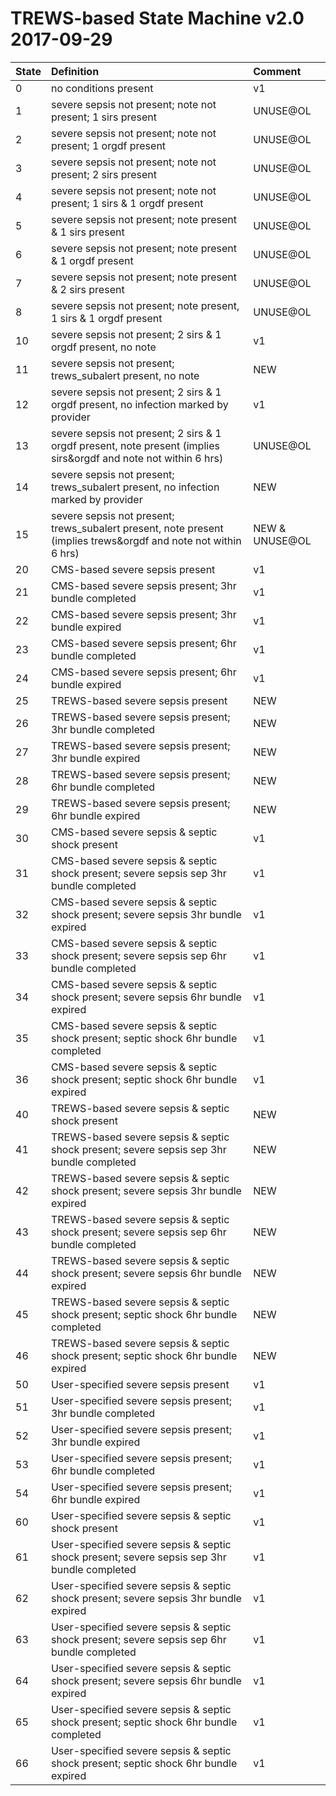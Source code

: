 TREWS-based State Machine v2.0 2017-09-29
===================

| State        | Definition    | Comment |
| ------------- |:--------------|:--------|
| 0 | no conditions present |  v1  |
| 1 | severe sepsis not present; note not present; 1 sirs present |  UNUSE@OL  |
| 2 | severe sepsis not present; note not present; 1 orgdf present |  UNUSE@OL  |
| 3 | severe sepsis not present; note not present; 2 sirs present |  UNUSE@OL  |
| 4 | severe sepsis not present; note not present; 1 sirs & 1 orgdf present |  UNUSE@OL  |
| 5 | severe sepsis not present; note present & 1 sirs present |  UNUSE@OL  |
| 6 | severe sepsis not present; note present & 1 orgdf present |  UNUSE@OL  |
| 7 | severe sepsis not present; note present & 2 sirs present |  UNUSE@OL  |
| 8 | severe sepsis not present; note present, 1 sirs & 1 orgdf present |  UNUSE@OL  |
| 10 | severe sepsis not present; 2 sirs & 1 orgdf present, no note |  v1  |
| 11 | severe sepsis not present; trews_subalert present, no note |  NEW  |
| 12 | severe sepsis not present; 2 sirs & 1 orgdf present, no infection marked by provider |  v1  |
| 13 | severe sepsis not present; 2 sirs & 1 orgdf present, note present (implies sirs&orgdf and note not within 6 hrs) |  UNUSE@OL  |
| 14 | severe sepsis not present; trews_subalert present, no infection marked by provider |  NEW  |
| 15 | severe sepsis not present; trews_subalert present, note present (implies trews&orgdf and note not within 6 hrs) |  NEW & UNUSE@OL |
| 20 | CMS-based severe sepsis present |  v1  |
| 21 | CMS-based severe sepsis present; 3hr bundle completed |  v1  |
| 22 | CMS-based severe sepsis present; 3hr bundle expired |  v1  |
| 23 | CMS-based severe sepsis present; 6hr bundle completed |  v1  |
| 24 | CMS-based severe sepsis present; 6hr bundle expired |  v1  |
| 25 | TREWS-based severe sepsis present |  NEW  |
| 26 | TREWS-based severe sepsis present; 3hr bundle completed |  NEW  |
| 27 | TREWS-based severe sepsis present; 3hr bundle expired |  NEW  |
| 28 | TREWS-based severe sepsis present; 6hr bundle completed |  NEW  |
| 29 | TREWS-based severe sepsis present; 6hr bundle expired |  NEW  |
| 30 | CMS-based severe sepsis & septic shock present |  v1  |
| 31 | CMS-based severe sepsis & septic shock present; severe sepsis sep 3hr bundle completed |  v1  |
| 32 | CMS-based severe sepsis & septic shock present; severe sepsis 3hr bundle expired |  v1  |
| 33 | CMS-based severe sepsis & septic shock present; severe sepsis sep 6hr bundle completed |  v1  |
| 34 | CMS-based severe sepsis & septic shock present; severe sepsis 6hr bundle expired |  v1  |
| 35 | CMS-based severe sepsis & septic shock present; septic shock 6hr bundle completed |  v1  |
| 36 | CMS-based severe sepsis & septic shock present; septic shock 6hr bundle expired |  v1  |
| 40 | TREWS-based severe sepsis & septic shock present |  NEW  |
| 41 | TREWS-based severe sepsis & septic shock present; severe sepsis sep 3hr bundle completed |  NEW  |
| 42 | TREWS-based severe sepsis & septic shock present; severe sepsis 3hr bundle expired |  NEW  |
| 43 | TREWS-based severe sepsis & septic shock present; severe sepsis sep 6hr bundle completed |  NEW  |
| 44 | TREWS-based severe sepsis & septic shock present; severe sepsis 6hr bundle expired |  NEW  |
| 45 | TREWS-based severe sepsis & septic shock present; septic shock 6hr bundle completed |  NEW  |
| 46 | TREWS-based severe sepsis & septic shock present; septic shock 6hr bundle expired |  NEW  |
| 50 | User-specified severe sepsis present |  v1  |
| 51 | User-specified severe sepsis present; 3hr bundle completed |  v1  |
| 52 | User-specified severe sepsis present; 3hr bundle expired |  v1  |
| 53 | User-specified severe sepsis present; 6hr bundle completed |  v1  |
| 54 | User-specified severe sepsis present; 6hr bundle expired |  v1  |
| 60 | User-specified severe sepsis & septic shock present |  v1  |
| 61 | User-specified severe sepsis & septic shock present; severe sepsis sep 3hr bundle completed |  v1  |
| 62 | User-specified severe sepsis & septic shock present; severe sepsis 3hr bundle expired |  v1  |
| 63 | User-specified severe sepsis & septic shock present; severe sepsis sep 6hr bundle completed |  v1  |
| 64 | User-specified severe sepsis & septic shock present; severe sepsis 6hr bundle expired |  v1  |
| 65 | User-specified severe sepsis & septic shock present; septic shock 6hr bundle completed |  v1  |
| 66 | User-specified severe sepsis & septic shock present; septic shock 6hr bundle expired |  v1  |
